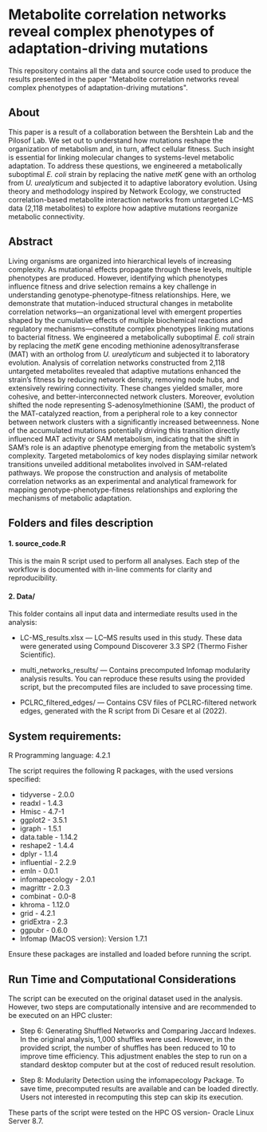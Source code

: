 # Metabolite correlation networks reveal complex phenotypes of adaptation-driving mutations

This repository contains all the data and source code used to produce the results presented in the paper "Metabolite correlation networks reveal complex phenotypes of adaptation-driving mutations". 

## About

This paper is a result of a collaboration between the Bershtein Lab and the Pilosof Lab. We set out to understand how mutations reshape the organization of metabolism and, in turn, affect cellular fitness. Such insight is essential for linking molecular changes to systems-level metabolic adaptation. To address these questions, we engineered a metabolically suboptimal _E._ _coli_ strain by replacing the native _metK_ gene with an ortholog from _U._ _urealyticum_ and subjected it to adaptive laboratory evolution. Using theory and methodology inspired by Network Ecology, we constructed correlation-based metabolite interaction networks from untargeted LC–MS data (2,118 metabolites) to explore how adaptive mutations reorganize metabolic connectivity.

## Abstract

Living organisms are organized into hierarchical levels of increasing complexity. As mutational effects propagate through these levels, multiple phenotypes are produced. However, identifying which phenotypes influence fitness and drive selection remains a key challenge in understanding genotype-phenotype-fitness relationships. Here, we demonstrate that mutation-induced structural changes in metabolite correlation networks—an organizational level with emergent properties shaped by the cumulative effects of multiple biochemical reactions and regulatory mechanisms—constitute complex phenotypes linking mutations to bacterial fitness. We engineered a metabolically suboptimal _E._ _coli_ strain by replacing the _metK_ gene encoding methionine adenosyltransferase (MAT) with an ortholog from _U._ _urealyticum_ and subjected it to laboratory evolution. Analysis of correlation networks constructed from 2,118 untargeted metabolites revealed that adaptive mutations enhanced the strain’s fitness by reducing network density, removing node hubs, and extensively rewiring connectivity. These changes yielded smaller, more cohesive, and better-interconnected network clusters. Moreover, evolution shifted the node representing S-adenosylmethionine (SAM), the product of the MAT-catalyzed reaction, from a peripheral role to a key connector between network clusters with a significantly increased betweenness. None of the accumulated mutations potentially driving this transition directly influenced MAT activity or SAM metabolism, indicating that the shift in SAM’s role is an adaptive phenotype emerging from the metabolic system’s complexity. Targeted metabolomics of key nodes displaying similar network transitions unveiled additional metabolites involved in SAM-related pathways. We propose the construction and analysis of metabolite correlation networks as an experimental and analytical framework for mapping genotype-phenotype-fitness relationships and exploring the mechanisms of metabolic adaptation.

## Folders and files description

#### 1. source_code.R

This is the main R script used to perform all analyses.
Each step of the workflow is documented with in-line comments for clarity and reproducibility.

#### 2. Data/

This folder contains all input data and intermediate results used in the analysis:

  - LC-MS_results.xlsx — LC–MS results used in this study. These data were generated using Compound Discoverer 3.3 SP2 (Thermo Fisher Scientific).

  - multi_networks_results/ — Contains precomputed Infomap modularity analysis results.
    You can reproduce these results using the provided script, but the precomputed files are included to save processing time.

  - PCLRC_filtered_edges/ — Contains CSV files of PCLRC-filtered network edges, generated with the R script from Di Cesare et al (2022).

## System requirements:

R Programming language: 4.2.1

The script requires the following R packages, with the used versions specified:

* tidyverse - 2.0.0
* readxl - 1.4.3
* Hmisc - 4.7-1
* ggplot2 - 3.5.1
* igraph - 1.5.1
* data.table - 1.14.2
* reshape2 - 1.4.4
* dplyr - 1.1.4
* influential - 2.2.9
* emln - 0.0.1
* infomapecology - 2.0.1
* magrittr - 2.0.3
* combinat - 0.0-8
* khroma - 1.12.0
* grid - 4.2.1
* gridExtra - 2.3
* ggpubr - 0.6.0
* Infomap (MacOS version): Version 1.7.1

Ensure these packages are installed and loaded before running the script.

## Run Time and Computational Considerations
The script can be executed on the original dataset used in the analysis. However, two steps are computationally intensive and are recommended to be executed on an HPC cluster:

  - Step 6: Generating Shuffled Networks and Comparing Jaccard Indexes. In the original analysis, 1,000 shuffles were used. However, in the provided script, the number of shuffles has been reduced to 10 to improve time efficiency. This adjustment enables the step to run on a standard desktop computer but at the cost of reduced result resolution.

  - Step 8: Modularity Detection using the infomapecology Package. To save time, precomputed results are available and can be loaded directly. Users not interested in recomputing this step can skip its execution.

These parts of the script were tested on the HPC OS version- Oracle Linux Server 8.7.






